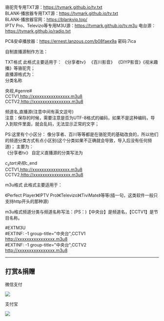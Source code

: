 骆驼壳专用TXT源：https://tvmark.github.io/tv.txt                                    
BLANK-播放器专用TXT源：https://tvmark.github.io/tv.txt                                    
BLANK-播放器官网：https://blankvip.top/                                    
IPTV Pro、Televizo等专用M3U源：https://tvmark.github.io/tv.m3u
电台源：https://tvmark.github.io/radio.txt                                    

PC&安卓播放器：https://ernest.lanzous.com/b08faex9a
密码:7ica

自制直播源制作方法：

TXT格式
此格式主要适用于：
《分享者tv》 《百川影音》 《DIYP影音》《视米趣播》等骆驼壳；                                                
直播源格式为：                                                
分类名称                                                
                                                                                                                                                                     
央视,#genre#                                                                                                                                                                     
CCTV1,http://xxxxxxxxxxxxxxxx.m3u8                                                                                                                                               
CCTV2,http://xxxxxxxxxxxxxxxx.m3u8

频道名,直播源(注意中间有英文逗号)                                                
注意：保存的时候，需要注意是否为UTF-8格式的编码，如果不是这种编码，导入到软件里面，就会乱码，无法显示正常的文字；


PS:这里有个小区分：
像分享者、百川等等都是在骆驼壳的基础改良的，所以他们的频道分类方式有点小区别(这个分类如果不正确就会导致，导入后没有任何频道)；
主要为：                                                                                                
《分享者tv》 自定义直播源的分类写法为                                                

$c_start央视$c_end                                                                                                                                                           
CCTV1,http://xxxxxxxxxxxxxxxx.m3u8                                                                                                                                               
CCTV2,http://xxxxxxxxxxxxxxxx.m3u8                                                                                                 
                                                                                                 
m3u格式
此格式主要适用于：

《Perfect Player》《IPTV Pro》《Televizo》《TiviMate》等等(插一句，这类软件一般只支持http开头的那种源)

m3u格式频道分类与频道名称写法：(PS：)【中央台】是频道名，【CCTV1】是节目名称。

#EXTM3U                                                                                                                                                                         
#EXTINF: -1 group-title="中央台",CCTV1                                                                                                 
http://xxxxxxxxxxxxxxxx.m3u8                                                
#EXTINF: -1 group-title="中央台",CCTV2                                                
http://xxxxxxxxxxxxxxxx.m3u8                                                

------------------------------------------------------------------------------------------------------------------------------------

打赏&捐赠
------------------------------------------------------------------------------------------------------------------------------------
微信支付

<a href="https://sm.ms/image/PuldvBjEXVKr9Ut" target="_blank"><img src="https://i.loli.net/2021/01/02/PuldvBjEXVKr9Ut.png" ></a>

支付宝

<a href="https://sm.ms/image/cPVsho4CqLQjZiF" target="_blank"><img src="https://i.loli.net/2021/01/02/cPVsho4CqLQjZiF.jpg" ></a>

